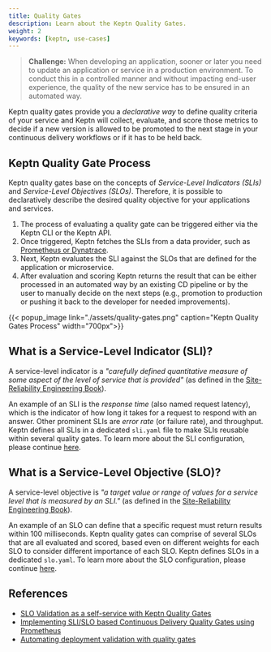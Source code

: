 ```yaml
---
title: Quality Gates
description: Learn about the Keptn Quality Gates.
weight: 2
keywords: [keptn, use-cases]
---
```


> **Challenge:** When developing an application, sooner or later you need to update an application or service in a production environment. To conduct this in a controlled manner and without impacting end-user experience, the quality of the new service has to be ensured in an automated way. 

Keptn quality gates provide you a *declarative way* to define quality criteria of your service and Keptn will collect, evaluate, and score those metrics to decide if a new version is allowed to be promoted to the next stage in your continuous delivery workflows or if it has to be held back.

## Keptn Quality Gate Process

Keptn quality gates base on the concepts of *Service-Level Indicators (SLIs)* and *Service-Level Objectives (SLOs)*. Therefore, it is possible to declaratively describe the desired quality objective for your applications and services.

1. The process of evaluating a quality gate can be triggered either via the Keptn CLI or the Keptn API. 
1. Once triggered, Keptn fetches the SLIs from a data provider, such as [Prometheus or Dynatrace](../../develop/quality_gates/sli-provider/). 
1. Next, Keptn evaluates the SLI against the SLOs that are defined for the application or microservice. 
1. After evaluation and scoring Keptn returns the result that can be either processed in an automated way by an existing CD pipeline or by the user to manually decide on the next steps (e.g., promotion to production or pushing it back to the developer for needed improvements).

  {{< popup_image
  link="./assets/quality-gates.png"
  caption="Keptn Quality Gates Process"
  width="700px">}}

## What is a Service-Level Indicator (SLI)?

A service-level indicator is a *"carefully defined quantitative measure of some aspect of the level of service that is provided"* (as defined in the [Site-Reliability Engineering Book](https://landing.google.com/sre/sre-book/chapters/service-level-objectives/)). 

An example of an SLI is the *response time* (also named request latency), which is the indicator of how long it takes for a request to respond with an answer. Other prominent SLIs are *error rate* (or failure rate), and throughput. Keptn defines all SLIs in a dedicated `sli.yaml` file to make SLIs reusable within several quality gates. To learn more about the SLI configuration, please continue [here](../../develop/quality_gates/sli/). 

## What is a Service-Level Objective (SLO)?

A service-level objective is *"a target value or range of values for a service level that is measured by an SLI."* (as defined in the [Site-Reliability Engineering Book](https://landing.google.com/sre/sre-book/chapters/service-level-objectives/)). 

An example of an SLO can define that a specific request must return results within 100 milliseconds. Keptn quality gates can comprise of several SLOs that are all evaluated and scored, based even on different weights for each SLO to consider different importance of each SLO. Keptn defines SLOs in a dedicated `slo.yaml`. To learn more about the SLO configuration, please continue [here](../../develop/quality_gates/slo/). 

## References

- [SLO Validation as a self-service with Keptn Quality Gates](https://www.neotys.com/blog/neotyspac-slo-validation-self-service-keptn-quality-gates/)
- [Implementing SLI/SLO based Continuous Delivery Quality Gates using Prometheus](https://medium.com/keptn/implementing-sli-slo-based-continuous-delivery-quality-gates-using-prometheus-9e17ec18ca36?source=friends_link&sk=22e163eb22df2d4a3c8e49d5e06d3802)
- [Automating deployment validation with quality gates](https://medium.com/keptn/automating-deployment-validation-with-quality-gates-71889845e2ca)
